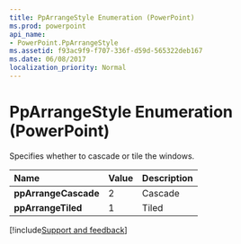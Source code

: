 ```yaml
---
title: PpArrangeStyle Enumeration (PowerPoint)
ms.prod: powerpoint
api_name:
- PowerPoint.PpArrangeStyle
ms.assetid: f93ac9f9-f707-336f-d59d-565322deb167
ms.date: 06/08/2017
localization_priority: Normal
---
```



# PpArrangeStyle Enumeration (PowerPoint)

Specifies whether to cascade or tile the windows.



|Name|Value|Description|
|:-----|:-----|:-----|
|**ppArrangeCascade**|2|Cascade|
|**ppArrangeTiled**|1|Tiled|

[!include[Support and feedback](~/includes/feedback-boilerplate.md)]